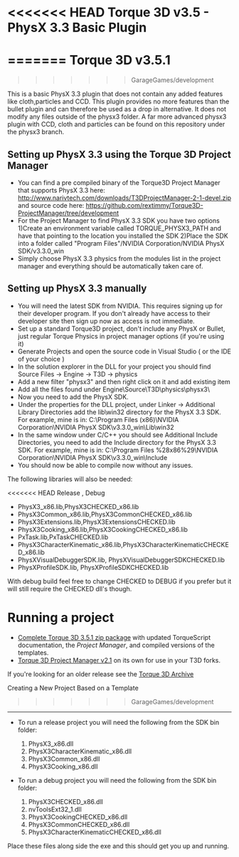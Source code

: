 <<<<<<< HEAD
Torque 3D v3.5 - PhysX 3.3 Basic Plugin
==========================
=======
Torque 3D v3.5.1
================
>>>>>>> GarageGames/development

This is a basic PhysX 3.3 plugin that does not contain any added features like cloth,particles and CCD. This plugin provides no more features than the bullet plugin and can therefore be used as a drop in alternative. It does not modify any files outside of the physx3 folder. A far more advanced physx3 plugin with CCD, cloth and particles can be found on this repository under the physx3 branch.

Setting up PhysX 3.3 using the Torque 3D Project Manager
------------------------------------------
 - You can find a pre compiled binary of the Torque3D Project Manager that supports PhysX 3.3 here: http://www.narivtech.com/downloads/T3DProjectManager-2-1-devel.zip and source code here: https://github.com/rextimmy/Torque3D-ProjectManager/tree/development
 - For the Project Manager to find PhysX 3.3 SDK you have two options 1)Create an environment variable called TORQUE_PHYSX3_PATH and have that pointing to the location you installed the SDK 2)Place the SDK into a folder called "Program Files"/NVIDIA Corporation/NVIDIA PhysX SDK/v3.3.0_win
 - Simply choose PhysX 3.3 physics from the modules list in the project manager and everything should be automatically taken care of.

Setting up PhysX 3.3 manually
------------------------------------------

 - You will need the latest SDK from NVIDIA. This requires signing up for their developer program. If you don't already have access to their developer site then sign up now as access is not immediate.
 - Set up a standard Torque3D project, don't include any PhysX or Bullet, just regular Torque Physics in project manager options (if you're using it)
 - Generate Projects and open the source code in Visual Studio ( or the IDE of your choice )
 - In the solution explorer in the DLL for your project you should find Source Files -> Engine -> T3D -> physics
 - Add a new filter "physx3" and then right click on it and add existing item
 - Add all the files found under Engine\Source\T3D\physics\physx3\
 - Now you need to add the PhysX SDK. 
 - Under the properties for the DLL project, under Linker -> Additional Library Directories add the lib\win32 directory for the PhysX 3.3 SDK. For example, mine is in: C:\Program Files (x86)\NVIDIA Corporation\NVIDIA PhysX SDK\v3.3.0_win\Lib\win32
 - In the same window under C/C++ you should see Additional Include Directories, you need to add the Include directory for the PhysX 3.3 SDK. For example, mine is in: C:\Program Files %28x86%29\NVIDIA Corporation\NVIDIA PhysX SDK\v3.3.0_win\Include
 - You should now be able to compile now without any issues.

The following libraries will also be needed:
 
<<<<<<< HEAD
Release , Debug

 - PhysX3_x86.lib,PhysX3CHECKED_x86.lib
 - PhysX3Common_x86.lib,PhysX3CommonCHECKED_x86.lib
 - PhysX3Extensions.lib,PhysX3ExtensionsCHECKED.lib
 - PhysX3Cooking_x86.lib,PhysX3CookingCHECKED_x86.lib
 - PxTask.lib,PxTaskCHECKED.lib
 - PhysX3CharacterKinematic_x86.lib,PhysX3CharacterKinematicCHECKED_x86.lib
 - PhysXVisualDebuggerSDK.lib, PhysXVisualDebuggerSDKCHECKED.lib
 - PhysXProfileSDK.lib, PhysXProfileSDKCHECKED.lib

With debug build feel free to change CHECKED to DEBUG if you prefer but it will still require the CHECKED dll's though.
 
Running a project
=======
* [Complete Torque 3D 3.5.1 zip package](http://mit.garagegames.com/Torque3D-3-5-1.zip) with updated TorqueScript documentation, the *Project Manager*, and compiled versions of the templates.
* [Torque 3D Project Manager v2.1](http://mit.garagegames.com/T3DProjectManager-2-1.zip) on its own for use in your T3D forks.

If you're looking for an older release see the [Torque 3D Archive](https://github.com/GarageGames/Torque3D/wiki/Torque-3D-Archive)

Creating a New Project Based on a Template
>>>>>>> GarageGames/development
------------------------------------------

 - To run a release project you will need the following from the SDK bin folder:
   1. PhysX3_x86.dll
   2. PhysX3CharacterKinematic_x86.dll
   3. PhysX3Common_x86.dll
   4. PhysX3Cooking_x86.dll
   
 - To run a debug project you will need the following from the SDK bin folder:
   1. PhysX3CHECKED_x86.dll
   2. nvToolsExt32_1.dll
   3. PhysX3CookingCHECKED_x86.dll
   4. PhysX3CommonCHECKED_x86.dll
   5. PhysX3CharacterKinematicCHECKED_x86.dll
 
Place these files along side the exe and this should get you up and running.
